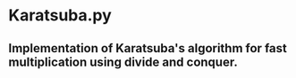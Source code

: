 # Karatsuba.py

## Implementation of Karatsuba's algorithm for fast multiplication using divide and conquer.
